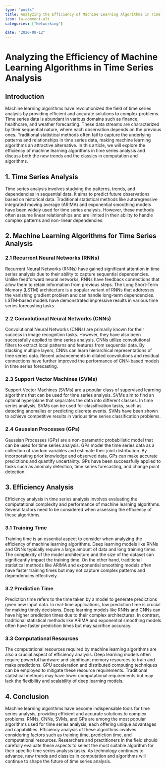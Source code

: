```yaml
---
type: "posts"
title: Analyzing the Efficiency of Machine Learning Algorithms in Time Series Analysis
icon: fa-comment-alt
categories: ["Networking"]

date: "2020-08-12"
---
```




# Analyzing the Efficiency of Machine Learning Algorithms in Time Series Analysis

## Introduction
Machine learning algorithms have revolutionized the field of time series analysis by providing efficient and accurate solutions to complex problems. Time series data is abundant in various domains such as finance, healthcare, and weather forecasting. These data streams are characterized by their sequential nature, where each observation depends on the previous ones. Traditional statistical methods often fail to capture the underlying patterns and relationships in time series data, making machine learning algorithms an attractive alternative. In this article, we will explore the efficiency of machine learning algorithms in time series analysis and discuss both the new trends and the classics in computation and algorithms.

## 1. Time Series Analysis
Time series analysis involves studying the patterns, trends, and dependencies in sequential data. It aims to predict future observations based on historical data. Traditional statistical methods like autoregressive integrated moving average (ARIMA) and exponential smoothing models have been widely used for time series analysis. However, these methods often assume linear relationships and are limited in their ability to handle complex patterns and non-linear dependencies.

## 2. Machine Learning Algorithms for Time Series Analysis
### 2.1 Recurrent Neural Networks (RNNs)
Recurrent Neural Networks (RNNs) have gained significant attention in time series analysis due to their ability to capture sequential dependencies. Unlike feedforward neural networks, RNNs have feedback connections that allow them to retain information from previous steps. The Long Short-Term Memory (LSTM) architecture is a popular variant of RNNs that addresses the vanishing gradient problem and can handle long-term dependencies. LSTM-based models have demonstrated impressive results in various time series forecasting tasks.

### 2.2 Convolutional Neural Networks (CNNs)
Convolutional Neural Networks (CNNs) are primarily known for their success in image recognition tasks. However, they have also been successfully applied to time series analysis. CNNs utilize convolutional filters to extract local patterns and features from sequential data. By stacking multiple layers, CNNs can learn hierarchical representations of time series data. Recent advancements in dilated convolutions and residual connections have further improved the performance of CNN-based models in time series forecasting.

### 2.3 Support Vector Machines (SVMs)
Support Vector Machines (SVMs) are a popular class of supervised learning algorithms that can be used for time series analysis. SVMs aim to find an optimal hyperplane that separates the data into different classes. In time series analysis, SVMs can be used for classification tasks, such as detecting anomalies or predicting discrete events. SVMs have been shown to achieve competitive results in various time series classification problems.

### 2.4 Gaussian Processes (GPs)
Gaussian Processes (GPs) are a non-parametric probabilistic model that can be used for time series analysis. GPs model the time series data as a collection of random variables and estimate their joint distribution. By incorporating prior knowledge and observed data, GPs can make accurate predictions and quantify uncertainty. GPs have been successfully applied to tasks such as anomaly detection, time series forecasting, and change point detection.

## 3. Efficiency Analysis
Efficiency analysis in time series analysis involves evaluating the computational complexity and performance of machine learning algorithms. Several factors need to be considered when assessing the efficiency of these algorithms.

### 3.1 Training Time
Training time is an essential aspect to consider when analyzing the efficiency of machine learning algorithms. Deep learning models like RNNs and CNNs typically require a large amount of data and long training times. The complexity of the model architecture and the size of the dataset can significantly impact the training time. On the other hand, traditional statistical methods like ARIMA and exponential smoothing models often have faster training times but may not capture complex patterns and dependencies effectively.

### 3.2 Prediction Time
Prediction time refers to the time taken by a model to generate predictions given new input data. In real-time applications, low prediction time is crucial for making timely decisions. Deep learning models like RNNs and CNNs can have higher prediction times due to their complex architectures. In contrast, traditional statistical methods like ARIMA and exponential smoothing models often have faster prediction times but may sacrifice accuracy.

### 3.3 Computational Resources
The computational resources required by machine learning algorithms are also a crucial aspect of efficiency analysis. Deep learning models often require powerful hardware and significant memory resources to train and make predictions. GPU acceleration and distributed computing techniques can be employed to mitigate these resource requirements. Traditional statistical methods may have lower computational requirements but may lack the flexibility and scalability of deep learning models.

## 4. Conclusion
Machine learning algorithms have become indispensable tools for time series analysis, providing efficient and accurate solutions to complex problems. RNNs, CNNs, SVMs, and GPs are among the most popular algorithms used for time series analysis, each offering unique advantages and capabilities. Efficiency analysis of these algorithms involves considering factors such as training time, prediction time, and computational resources. Researchers and practitioners in the field should carefully evaluate these aspects to select the most suitable algorithm for their specific time series analysis tasks. As technology continues to advance, new trends and classics in computation and algorithms will continue to shape the future of time series analysis.